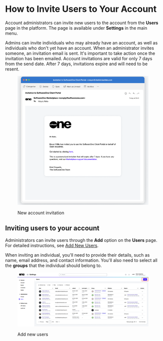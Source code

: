 # How to Invite Users to Your Account

Account administrators can invite new users to the account from the **Users** page in the platform. The page is available under **Settings** in the main menu.

Admins can invite individuals who may already have an account, as well as individuals who don't yet have an account. When an administrator invites someone, an invitation email is sent. It's important to take action once the invitation has been emailed. Account invitations are valid for only 7 days from the send date. After 7 days, invitations expire and will need to be resent.&#x20;

<figure><img src="../../../.gitbook/assets/account_invitation_email.png" alt="" width="563"><figcaption><p>New account invitation</p></figcaption></figure>

## Inviting users to your account

Administrators can invite users through the **Add** option on the **Users** page. For detailed instructions, see [Add New Users](../../../modules-and-features/settings/users/add-new-users.md).&#x20;

When inviting an individual, you'll need to provide their details, such as name, email address, and contact information. You'll also need to select all the **groups** that the individual should belong to.&#x20;

<figure><img src="../../../.gitbook/assets/AddUsers (2).png" alt=""><figcaption><p>Add new users</p></figcaption></figure>
